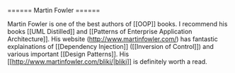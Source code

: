 ====== Martin Fowler ======

Martin Fowler is one of the best authors of [[OOP]] books.  I recommend his books [[UML Distilled]] and [[Patterns of Enterprise Application Architecture]].  His website (http://www.martinfowler.com/) has fantastic explainations of [[Dependency Injection]] ([[Inversion of Control]]) and various important [[Design Patterns]].  His [[http://www.martinfowler.com/bliki/|bliki]] is definitely worth a read.